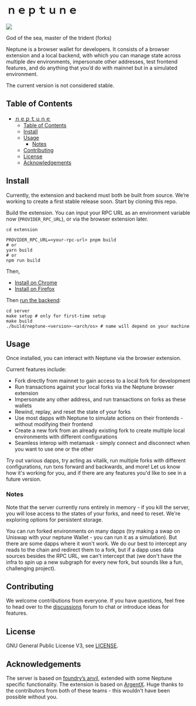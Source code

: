 # ｎｅｐｔｕｎｅ

<image src="./media/trident1.png"/>

God of the sea, master of the trident (forks)

Neptune is a browser wallet for developers. It consists of a browser extension
and a local backend, with which you can manage state across multiple dev
environments, impersonate other addresses, test frontend features, and do
anything that you’d do with mainnet but in a simulated environment.

The current version is not considered stable.

## Table of Contents

- [ｎｅｐｔｕｎｅ](#ｎｅｐｔｕｎｅ)
  - [Table of Contents](#table-of-contents)
  - [Install](#install)
  - [Usage](#usage)
    - [Notes](#notes)
  - [Contributing](#contributing)
  - [License](#license)
  - [Acknowledgements](#acknowledgements)



## Install

Currently, the extension and backend must both be built from source. We’re working
to create a first stable release soon. Start by cloning this repo.

Build the extension. You can input your RPC URL as an environment variable now (`PROVIDER_RPC_URL`),
or via the browser extension later.

```
cd extension

PROVIDER_RPC_URL=<your-rpc-url> pnpm build
# or
yarn build
# or
npm run build
```

Then,

- [Install on Chrome](./extension/docs/install-on-chrome.md)
- [Install on Firefox](./extension/docs/install-on-firefox.md)

Then [run the backend](./server/README.md):
```
cd server
make setup # only for first-time setup
make build
./build/neptune-<version>-<arch/os> # name will depend on your machine
```

## Usage

Once installed, you can interact with Neptune via the browser extension.

Current features include:
- Fork directly from mainnet to gain access to a local fork for development
- Run transactions against your local forks via the Neptune browser extension
- Impersonate any other address, and run transactions on forks as these wallets
- Rewind, replay, and reset the state of your forks
- Use most dapps with Neptune to simulate actions on their frontends - without
  modifying their frontend
- Create a new fork from an already existing fork to create multiple local
  environments with different configurations
- Seamless interop with metamask - simply connect and disconnect when you want
  to use one or the other

Try out various dapps, try acting as vitalik, run multiple forks with different
configurations, run txns forward and backwards, and more! Let us know how it's
working for you, and if there are any features you'd like to see in a future
version.

### Notes

Note that the server currently runs entirely in memory - if you kill the server,
you will lose access to the states of your forks, and need to reset. We're
exploring options for persistent storage.

You can run forked environments on many dapps (try making a swap on Uniswap with
your neptune Wallet - you can run it as a simulation). But there are some dapps
where it won't work. We do our best to intercept any reads to the chain and
redirect them to a fork, but if a dapp uses data sources besides the RPC URL,
we can't intercept that (we don't have the infra to spin up a new subgraph for
every new fork, but sounds like a fun, challenging project).

## Contributing

We welcome contributions from everyone. If you have questions, feel free to head
over to the [discussions](https://github.com/recursive-research/neptune/discussions)
forum to chat or introduce ideas for features.

## License

GNU General Public License V3, see [LICENSE](./LICENSE).

## Acknowledgements

The server is based on [foundry’s anvil](https://github.com/foundry-rs/foundry),
extended with some Neptune specific functionality. The extension is based on
[ArgentX](https://github.com/argentlabs/argent-x). Huge thanks to the contributors
from both of these teams - this wouldn't have been possible without you.
